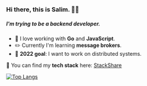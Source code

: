 ### Hi there, this is Salim. 👋🏼

##### I'm trying to be a backend developer.

- 💙 I love working with **Go** and **JavaScript**.
- ✏️ Currently I'm learning **message brokers**.
- 🎉 **2022 goal**: I want to work on distributed systems.

🚀 You can find my **tech stack** here: [StackShare](https://stackshare.io/nebisin/my-stack)

[![Top Langs](https://github-readme-stats.vercel.app/api/top-langs/?username=nebisin&layout=compact&show_icons=true&theme=onedark)](https://github.com/nebisin)
